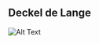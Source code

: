## Deckel de Lange 

![Alt Text]([https://viralviralvideos.com/wp-content/uploads/2014/06/GIF-Hacker.gif])
